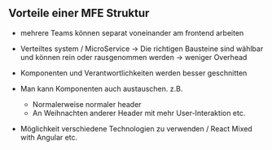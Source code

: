 ## Vorteile einer MFE Struktur

- mehrere Teams können separat voneinander am frontend arbeiten

- Verteiltes system / MicroService → Die richtigen Bausteine sind wählbar und können rein oder rausgenommen werden → weniger Overhead

- Komponenten und Verantwortlichkeiten werden besser geschnitten

- Man kann Komponenten auch austauschen. z.B.

  - Normalerweise normaler header
  - An Weihnachten anderer Header mit mehr User-Interaktion etc.

- Möglichkeit verschiedene Technologien zu verwenden / React Mixed with Angular etc.
